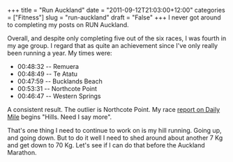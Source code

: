 +++
title = "Run Auckland"
date = "2011-09-12T21:03:00+12:00"
categories = ["Fitness"]
slug = "run-auckland"
draft = "False"
+++
I never got around to completing my posts on RUN Auckland.

Overall, and despite only completing five out of the six races, I was fourth in
my age group. I regard that as quite an achievement since I've only really been
running a year. My times were:

- 00:48:32 -- Remuera
- 00:48:49 -- Te Atatu
- 00:47:59 -- Bucklands Beach
- 00:53:31 -- Northcote Point
- 00:46:47 -- Western Springs

A consistent result. The outlier is Northcote Point. My race [report on Daily
Mile](https://www.dailymile.com/people/PeterS6/entries/7395630) begins "Hills.
Need I say more".

That's one thing I need to continue to work on is my hill running.  Going up,
and going down. But to do it well I need to shed around about another 7 Kg and
get down to 70 Kg. Let's see if I can do that before the Auckland Marathon.

